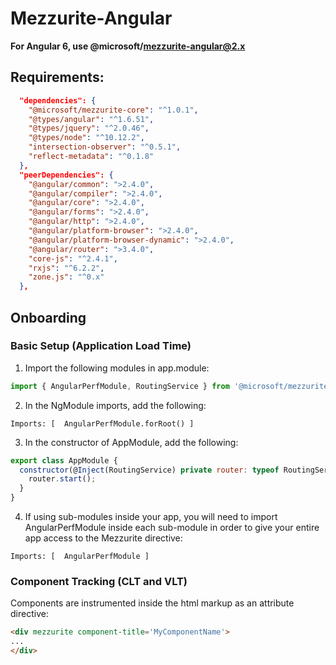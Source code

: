 # Mezzurite-Angular
**For Angular 6, use @microsoft/mezzurite-angular@2.x**
## Requirements:
```json
  "dependencies": {
    "@microsoft/mezzurite-core": "^1.0.1",
    "@types/angular": "^1.6.51",
    "@types/jquery": "^2.0.46",
    "@types/node": "^10.12.2",
    "intersection-observer": "^0.5.1",
    "reflect-metadata": "^0.1.8"
  },
  "peerDependencies": {
    "@angular/common": ">2.4.0",
    "@angular/compiler": ">2.4.0",
    "@angular/core": ">2.4.0",
    "@angular/forms": ">2.4.0",
    "@angular/http": ">2.4.0",
    "@angular/platform-browser": ">2.4.0",
    "@angular/platform-browser-dynamic": ">2.4.0",
    "@angular/router": ">3.4.0",
    "core-js": "^2.4.1",
    "rxjs": "^6.2.2",
    "zone.js": "^0.x"
  },
```

## Onboarding
### Basic Setup (Application Load Time)
1. Import the following modules in app.module:
```javascript
import { AngularPerfModule, RoutingService } from '@microsoft/mezzurite-angular';
```
2. In the NgModule imports, add the following:
```
Imports: [  AngularPerfModule.forRoot() ]
```
3. In the constructor of AppModule, add the following:
```javascript
export class AppModule {
  constructor(@Inject(RoutingService) private router: typeof RoutingService) {
    router.start();
  }
}
```
4. If using sub-modules inside your app, you will need to import AngularPerfModule inside each sub-module in order to give your entire app access to the Mezzurite directive:
```
Imports: [  AngularPerfModule ]
```
### Component Tracking (CLT and VLT)
Components are instrumented inside the html markup as an attribute directive:
```html
<div mezzurite component-title='MyComponentName'>
...
</div>
```

